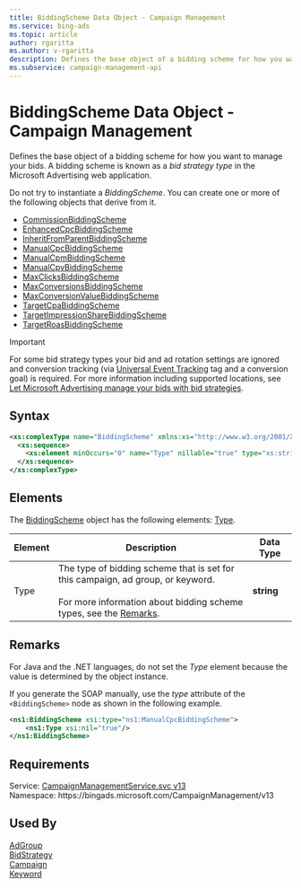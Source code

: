 ```yaml
---
title: BiddingScheme Data Object - Campaign Management
ms.service: bing-ads
ms.topic: article
author: rgaritta
ms.author: v-rgaritta
description: Defines the base object of a bidding scheme for how you want to manage your bids.
ms.subservice: campaign-management-api
---
```

# BiddingScheme Data Object - Campaign Management
Defines the base object of a bidding scheme for how you want to manage your bids. A bidding scheme is known as a *bid strategy type* in the Microsoft Advertising web application.

Do not try to instantiate a *BiddingScheme*. You can create one or more of the following objects that derive from it.  

- [CommissionBiddingScheme](commissionbiddingscheme.md)  
- [EnhancedCpcBiddingScheme](enhancedcpcbiddingscheme.md)  
- [InheritFromParentBiddingScheme](inheritfromparentbiddingscheme.md)  
- [ManualCpcBiddingScheme](manualcpcbiddingscheme.md)  
- [ManualCpmBiddingScheme](manualcpmbiddingscheme.md)  
- [ManualCpvBiddingScheme](manualcpvbiddingscheme.md)  
- [MaxClicksBiddingScheme](maxclicksbiddingscheme.md)  
- [MaxConversionsBiddingScheme](maxconversionsbiddingscheme.md)  
- [MaxConversionValueBiddingScheme](maxconversionvaluebiddingscheme.md)  
- [TargetCpaBiddingScheme](targetcpabiddingscheme.md)  
- [TargetImpressionShareBiddingScheme](targetimpressionsharebiddingscheme.md)  
- [TargetRoasBiddingScheme](targetroasbiddingscheme.md)  

> [!IMPORTANT] 
> For some bid strategy types your bid and ad rotation settings are ignored and conversion tracking (via [Universal Event Tracking](../guides/universal-event-tracking.md) tag and a conversion goal) is required. For more information including supported locations, see [Let Microsoft Advertising manage your bids with bid strategies](https://help.ads.microsoft.com/#apex/3/en/56786/1). 

## Syntax
```xml
<xs:complexType name="BiddingScheme" xmlns:xs="http://www.w3.org/2001/XMLSchema">
  <xs:sequence>
    <xs:element minOccurs="0" name="Type" nillable="true" type="xs:string" />
  </xs:sequence>
</xs:complexType>
```

## <a name="elements"></a>Elements

The [BiddingScheme](biddingscheme.md) object has the following elements: [Type](#type).

|Element|Description|Data Type|
|-----------|---------------|-------------|
|<a name="type"></a>Type|The type of bidding scheme that is set for this campaign, ad group, or keyword. <br/><br/>For more information about bidding scheme types, see the [Remarks](#remarks).|**string**|

## <a name="remarks"></a>Remarks
For Java and the .NET languages, do not set the *Type* element because the value is determined by the object instance.

If you generate the SOAP manually, use the *type* attribute of the `<BiddingScheme>` node as shown in the following example.

```xml
<ns1:BiddingScheme xsi:type="ns1:ManualCpcBiddingScheme">
    <ns1:Type xsi:nil="true"/>
</ns1:BiddingScheme>
```

## Requirements
Service: [CampaignManagementService.svc v13](https://campaign.api.bingads.microsoft.com/Api/Advertiser/CampaignManagement/v13/CampaignManagementService.svc)  
Namespace: https\://bingads.microsoft.com/CampaignManagement/v13  

## Used By
[AdGroup](adgroup.md)  
[BidStrategy](bidstrategy.md)  
[Campaign](campaign.md)  
[Keyword](keyword.md)  
